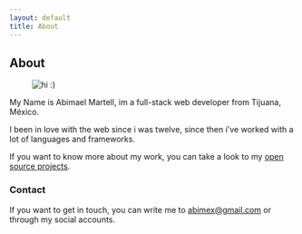 ```yaml
---
layout: default
title: About
---
```


## About
<figure class="avatar pull-right">
  <img class="img-thumbnail" src="http://gravatar.com/avatar/df8e5930113ab9844be90e1271e153fb?s=220" alt="hi :)" />
</figure>

My Name is Abimael Martell, im a full-stack web developer from Tijuana, México.

I been in love with the web since i was twelve, since then i've worked with a lot of languages and frameworks.

If you want to know more about my work, you can take a look to my [open source projects](projects.html).

### Contact
If you want to get in touch, you can write me to [abimex@gmail.com](mailto:abimex@gmail.com) or through my social accounts.
